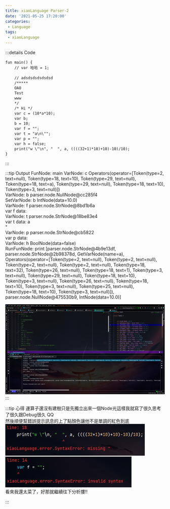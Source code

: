 ```yaml
---
title: xiaoLanguage Parser-2
date: '2021-05-25 17:20:00'
categories:
 - Language
tags:
 - xiaoLanguage
---
```


:::details Code
```
fun main() {
    // var 哈哈 = 1;
    
    // adsdsdsdsdsdsd
    /*****
    OAO
    Test
    www
    */
    /* Hi */
    var c = (10*a*10);
    var b;
    b = 10;
    var f = "";
    var t = "a\n\"";
    var p = ""; 
    var h = false;
    print("w \"\n", "  ", a, ((((32+1)*10)+10)-10)/10);
}
```
:::

:::tip Output
FunNode: main
VarNode: c Operators(operator=[Token(type=2, text=null), Token(type=18, text=10), Token(type=29, text=null), Token(type=18, text=a), Token(type=29, text=null), Token(type=18, text=10), Token(type=3, text=null)]) <br>
VarNode: b parser.node.NullNode@cc285f4<br>
SetVarNode: b IntNode(data=10.0)<br>
VarNode: f parser.node.StrNode@8bd1b6a<br>
var f data: <br>
VarNode: t parser.node.StrNode@18be83e4<br>
var t data: a<br>
"<br>
VarNode: p parser.node.StrNode@cb5822<br>
var p data: <br>
VarNode: h BoolNode(data=false)<br>
RunFunNode: print [parser.node.StrNode@4b9e13df, parser.node.StrNode@2b98378d, GetVarNode(name=a), Operators(operator=[Token(type=2, text=null), Token(type=2, text=null), Token(type=2, text=null), Token(type=2, text=null), Token(type=18, text=32), Token(type=26, text=null), Token(type=18, text=1), Token(type=3, text=null), Token(type=29, text=null), Token(type=18, text=10), Token(type=3, text=null), Token(type=26, text=null), Token(type=18, text=10), Token(type=3, text=null), Token(type=25, text=null), Token(type=18, text=10), Token(type=3, text=null)]), parser.node.NullNode@475530b9, IntNode(data=10.0)]<br>

![就是圖片別懷疑](./image/code-12.png)
:::

:::tip 心得
運算子還沒有建樹只是先獨立出來一個Node光這樣我就寫了很久思考了很久跟Debug很久 QQ <br>
然後順便幫錯誤提示訊息的上了點顏色讓他不是單調的紅色到底 <br>
![就是圖片別懷疑](./image/code-13.png) <br>
![就是圖片別懷疑](./image/code-14.png) <br>
看來我還太菜了，好那就繼續往下分析摟!!

:::